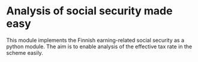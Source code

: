 # Analysis of social security made easy

This module implements the Finnish earning-related social security as a python module. The aim is to enable analysis of 
the effective tax rate in the scheme easily. 
